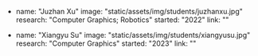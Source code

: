 - name: "Juzhan Xu"
  image: "static/assets/img/students/juzhanxu.jpg"
  research: "Computer Graphics; Robotics"
  started: "2022"
  link: ""

- name: "Xiangyu Su"
  image: "static/assets/img/students/xiangyusu.jpg"
  research: "Computer Graphics"
  started: "2023"
  link: ""